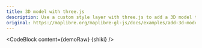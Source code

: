 ```yaml
---
title: 3D model with three.js
description: Use a custom style layer with three.js to add a 3D model to the map.
original: https://maplibre.org/maplibre-gl-js/docs/examples/add-3d-model/
---
```


<script lang="ts">
  import Demo from "./CustomLayer.svelte";
  import demoRaw from "./CustomLayer.svelte?raw";
  import CodeBlock from "../../CodeBlock.svelte";
  let { shiki } = $props();
</script>

<Demo />

<CodeBlock content={demoRaw} {shiki} />
